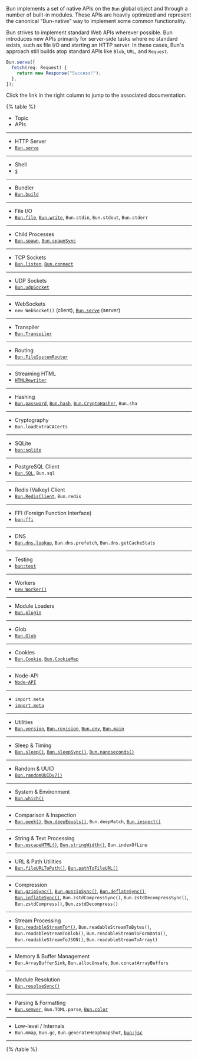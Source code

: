 Bun implements a set of native APIs on the `Bun` global object and through a number of built-in modules. These APIs are heavily optimized and represent the canonical "Bun-native" way to implement some common functionality.

Bun strives to implement standard Web APIs wherever possible. Bun introduces new APIs primarily for server-side tasks where no standard exists, such as file I/O and starting an HTTP server. In these cases, Bun's approach still builds atop standard APIs like `Blob`, `URL`, and `Request`.

```ts
Bun.serve({
  fetch(req: Request) {
    return new Response("Success!");
  },
});
```

Click the link in the right column to jump to the associated documentation.

{% table %}

- Topic
- APIs

---

- HTTP Server
- [`Bun.serve`](https://bun.com/docs/api/http#bun-serve)

---

- Shell
- [`$`](https://bun.com/docs/runtime/shell)

---

- Bundler
- [`Bun.build`](https://bun.com/docs/bundler)

---

- File I/O
- [`Bun.file`](https://bun.com/docs/api/file-io#reading-files-bun-file), [`Bun.write`](https://bun.com/docs/api/file-io#writing-files-bun-write), `Bun.stdin`, `Bun.stdout`, `Bun.stderr`

---

- Child Processes
- [`Bun.spawn`](https://bun.com/docs/api/spawn#spawn-a-process-bun-spawn), [`Bun.spawnSync`](https://bun.com/docs/api/spawn#blocking-api-bun-spawnsync)

---

- TCP Sockets
- [`Bun.listen`](https://bun.com/docs/api/tcp#start-a-server-bun-listen), [`Bun.connect`](https://bun.com/docs/api/tcp#start-a-server-bun-listen)

---

- UDP Sockets
- [`Bun.udpSocket`](https://bun.com/docs/api/udp)

---

- WebSockets
- `new WebSocket()` (client), [`Bun.serve`](https://bun.com/docs/api/websockets) (server)

---

- Transpiler
- [`Bun.Transpiler`](https://bun.com/docs/api/transpiler)

---

- Routing
- [`Bun.FileSystemRouter`](https://bun.com/docs/api/file-system-router)

---

- Streaming HTML
- [`HTMLRewriter`](https://bun.com/docs/api/html-rewriter)

---

- Hashing
- [`Bun.password`](https://bun.com/docs/api/hashing#bun-password), [`Bun.hash`](https://bun.com/docs/api/hashing#bun-hash), [`Bun.CryptoHasher`](https://bun.com/docs/api/hashing#bun-cryptohasher), `Bun.sha`

---

- Cryptography
- `Bun.loadExtraCACerts`

---

- SQLite
- [`bun:sqlite`](https://bun.com/docs/api/sqlite)

---

- PostgreSQL Client
- [`Bun.SQL`](https://bun.com/docs/api/sql), `Bun.sql`

---

- Redis (Valkey) Client
- [`Bun.RedisClient`](https://bun.com/docs/api/redis), `Bun.redis`

---

- FFI (Foreign Function Interface)
- [`bun:ffi`](https://bun.com/docs/api/ffi)

---

- DNS
- [`Bun.dns.lookup`](https://bun.com/docs/api/dns), `Bun.dns.prefetch`, `Bun.dns.getCacheStats`

---

- Testing
- [`bun:test`](https://bun.com/docs/cli/test)

---

- Workers
- [`new Worker()`](https://bun.com/docs/api/workers)

---

- Module Loaders
- [`Bun.plugin`](https://bun.com/docs/bundler/plugins)

---

- Glob
- [`Bun.Glob`](https://bun.com/docs/api/glob)

---

- Cookies
- [`Bun.Cookie`](https://bun.com/docs/api/cookie), [`Bun.CookieMap`](https://bun.com/docs/api/cookie)

---

- Node-API
- [`Node-API`](https://bun.com/docs/api/node-api)

---

- `import.meta`
- [`import.meta`](https://bun.com/docs/api/import-meta)

---

- Utilities
- [`Bun.version`](https://bun.com/docs/api/utils#bun-version), [`Bun.revision`](https://bun.com/docs/api/utils#bun-revision), [`Bun.env`](https://bun.com/docs/api/utils#bun-env), [`Bun.main`](https://bun.com/docs/api/utils#bun-main)

---

- Sleep & Timing
- [`Bun.sleep()`](https://bun.com/docs/api/utils#bun-sleep), [`Bun.sleepSync()`](https://bun.com/docs/api/utils#bun-sleepsync), [`Bun.nanoseconds()`](https://bun.com/docs/api/utils#bun-nanoseconds)

---

- Random & UUID
- [`Bun.randomUUIDv7()`](https://bun.com/docs/api/utils#bun-randomuuidv7)

---

- System & Environment
- [`Bun.which()`](https://bun.com/docs/api/utils#bun-which)

---

- Comparison & Inspection
- [`Bun.peek()`](https://bun.com/docs/api/utils#bun-peek), [`Bun.deepEquals()`](https://bun.com/docs/api/utils#bun-deepequals), `Bun.deepMatch`, [`Bun.inspect()`](https://bun.com/docs/api/utils#bun-inspect)

---

- String & Text Processing
- [`Bun.escapeHTML()`](https://bun.com/docs/api/utils#bun-escapehtml), [`Bun.stringWidth()`](https://bun.com/docs/api/utils#bun-stringwidth), `Bun.indexOfLine`

---

- URL & Path Utilities
- [`Bun.fileURLToPath()`](https://bun.com/docs/api/utils#bun-fileurltopath), [`Bun.pathToFileURL()`](https://bun.com/docs/api/utils#bun-pathtofileurl)

---

- Compression
- [`Bun.gzipSync()`](https://bun.com/docs/api/utils#bun-gzipsync), [`Bun.gunzipSync()`](https://bun.com/docs/api/utils#bun-gunzipsync), [`Bun.deflateSync()`](https://bun.com/docs/api/utils#bun-deflatesync), [`Bun.inflateSync()`](https://bun.com/docs/api/utils#bun-inflatesync), `Bun.zstdCompressSync()`, `Bun.zstdDecompressSync()`, `Bun.zstdCompress()`, `Bun.zstdDecompress()`

---

- Stream Processing
- [`Bun.readableStreamTo*()`](https://bun.com/docs/api/utils#bun-readablestreamto), `Bun.readableStreamToBytes()`, `Bun.readableStreamToBlob()`, `Bun.readableStreamToFormData()`, `Bun.readableStreamToJSON()`, `Bun.readableStreamToArray()`

---

- Memory & Buffer Management
- `Bun.ArrayBufferSink`, `Bun.allocUnsafe`, `Bun.concatArrayBuffers`

---

- Module Resolution
- [`Bun.resolveSync()`](https://bun.com/docs/api/utils#bun-resolvesync)

---

- Parsing & Formatting
- [`Bun.semver`](https://bun.com/docs/api/semver), `Bun.TOML.parse`, [`Bun.color`](https://bun.com/docs/api/color)

---

- Low-level / Internals
- `Bun.mmap`, `Bun.gc`, `Bun.generateHeapSnapshot`, [`bun:jsc`](https://bun.com/docs/api/bun-jsc)

---

{% /table %}
